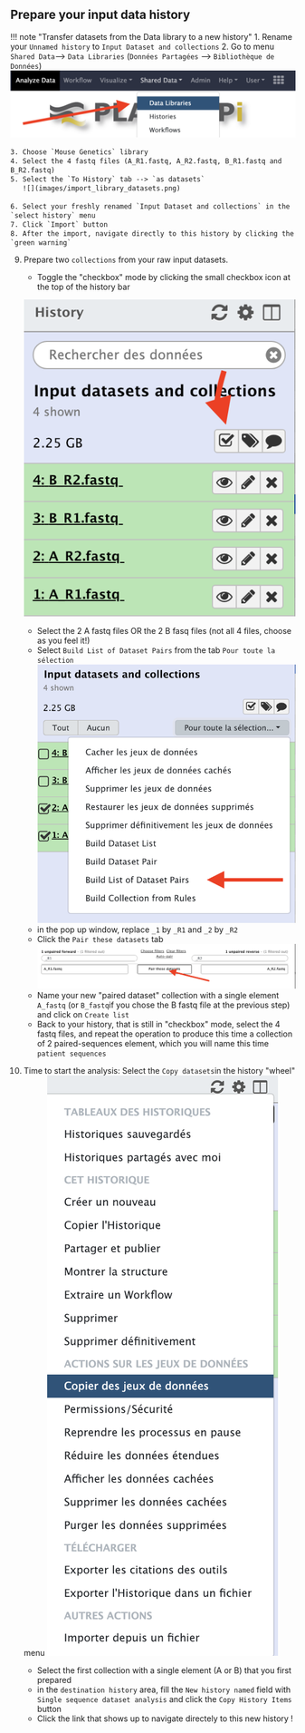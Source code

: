 ## Prepare your input data history

!!! note "Transfer datasets from the Data library to a new history"
    1. Rename your `Unnamed history` to
    ```
    Input Dataset and collections
    ```
    2. Go to menu `Shared Data`--> `Data Libraries` (`Données Partagées` --> `Bibliothèque de Données`)
       ![](images/import_data.png)
    
    3. Choose `Mouse Genetics` library
    4. Select the 4 fastq files (A_R1.fastq, A_R2.fastq, B_R1.fastq and B_R2.fastq)
    5. Select the `To History` tab --> `as datasets`
       ![](images/import_library_datasets.png)
    
    6. Select your freshly renamed `Input Dataset and collections` in the `select history` menu
    7. Click `Import` button
    8. After the import, navigate directly to this history by clicking the `green warning`

9. Prepare two `collections` from your raw input datasets.
    - Toggle the "checkbox" mode by clicking the small checkbox icon at the top of the history bar
    
    ![](images/checkbox_mode.png)
    - Select the 2 A fastq files OR the 2 B fasq files (not all 4 files, choose as you feel it!)
    - Select `Build List of Dataset Pairs` from the tab `Pour toute la sélection`
    ![](images/build_paired-dataset-collection.png)
    - in the pop up window, replace `_1` by `_R1` and `_2` by `_R2`
    - Click the `Pair these datasets` tab
    ![](images/pair_datasets.png)
    - Name your new "paired dataset" collection with a single element `A_fastq` (or `B_fastq`if you chose the B fastq file at the previous step) and click on `Create list`
    - Back to your history, that is still in "checkbox" mode, select the 4 fastq files, and repeat the operation to produce this time a collection of 2 paired-sequences element, which you will name this time `patient sequences`
10. Time to start the analysis:
    Select the `Copy datasets`in the history "wheel" menu 
    ![](images/copy_datasets.png)
    - Select the first collection with a single element (A or B) that you first prepared
    - in the `destination history` area, fill the `New history named` field with `Single sequence dataset analysis` and click the `Copy History Items` button
    - Click the link that shows up to navigate directely to this new history !
